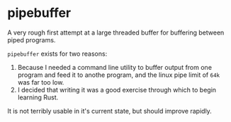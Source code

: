 # pipebuffer
A very rough first attempt at a large threaded buffer for buffering between piped programs.

`pipebuffer` exists for two reasons:

1. Because I needed a command line utility to buffer output from one program and feed it to anothe program, and the linux pipe limit of `64k` was far too low.
2. I decided that writing it was a good exercise through which to begin learning Rust.

It is not terribly usable in it's current state, but should improve rapidly.

